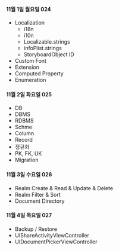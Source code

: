 #### 11월 1일 월요일 024

- Localization
  - i18n
  - i10n
  - Localizable.strings
  - infoPlist.strings
  - StoryboardObject ID
- Custom Font
- Extension
- Computed Property
- Enumeration



#### 11월 2일 화요일 025

- DB
- DBMS
- RDBMS
- Schme
- Column
- Record
- 정규화
- PK, FK, UK
- Migration



#### 11월 3일 수요일 026

- Realm Create & Read & Update & Delete
- Realm Filter & Sort
- Document Directory



#### 11월 4일 목요일 027

- Backup / Restore
- UIShareActivityViewController
- UIDocumentPickerViewController

